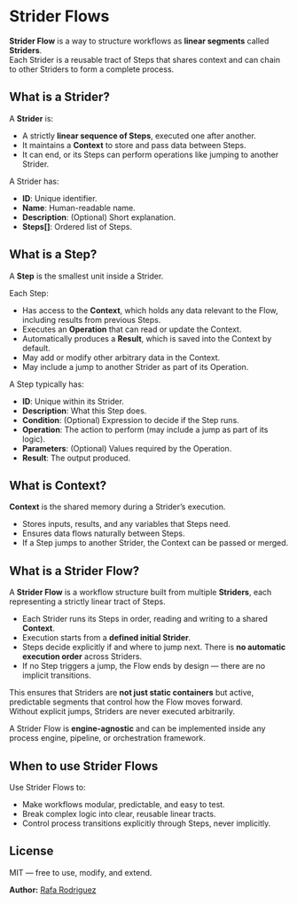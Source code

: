 # Strider Flows

**Strider Flow** is a way to structure workflows as **linear segments** called **Striders**.  
Each Strider is a reusable tract of Steps that shares context and can chain to other Striders to form a complete process.

## What is a Strider?

A **Strider** is:
- A strictly **linear sequence of Steps**, executed one after another.
- It maintains a **Context** to store and pass data between Steps.
- It can end, or its Steps can perform operations like jumping to another Strider.

A Strider has:
- **ID**: Unique identifier.
- **Name**: Human-readable name.
- **Description**: (Optional) Short explanation.
- **Steps[]**: Ordered list of Steps.

## What is a Step?

A **Step** is the smallest unit inside a Strider.

Each Step:
- Has access to the **Context**, which holds any data relevant to the Flow, including results from previous Steps.
- Executes an **Operation** that can read or update the Context.
- Automatically produces a **Result**, which is saved into the Context by default.
- May add or modify other arbitrary data in the Context.
- May include a jump to another Strider as part of its Operation.

A Step typically has:
- **ID**: Unique within its Strider.
- **Description**: What this Step does.
- **Condition**: (Optional) Expression to decide if the Step runs.
- **Operation**: The action to perform (may include a jump as part of its logic).
- **Parameters**: (Optional) Values required by the Operation.
- **Result**: The output produced.

## What is Context?

**Context** is the shared memory during a Strider’s execution.  
- Stores inputs, results, and any variables that Steps need.
- Ensures data flows naturally between Steps.
- If a Step jumps to another Strider, the Context can be passed or merged.

## What is a Strider Flow?

A **Strider Flow** is a workflow structure built from multiple **Striders**, each representing a strictly linear tract of Steps.

- Each Strider runs its Steps in order, reading and writing to a shared **Context**.
- Execution starts from a **defined initial Strider**.
- Steps decide explicitly if and where to jump next. There is **no automatic execution order** across Striders.
- If no Step triggers a jump, the Flow ends by design — there are no implicit transitions.

This ensures that Striders are **not just static containers** but active, predictable segments that control how the Flow moves forward.  
Without explicit jumps, Striders are never executed arbitrarily.

A Strider Flow is **engine-agnostic** and can be implemented inside any process engine, pipeline, or orchestration framework.

## When to use Strider Flows

Use Strider Flows to:
- Make workflows modular, predictable, and easy to test.
- Break complex logic into clear, reusable linear tracts.
- Control process transitions explicitly through Steps, never implicitly.

## License

MIT — free to use, modify, and extend.

**Author:** [Rafa Rodriguez](https://rafageist.com)
